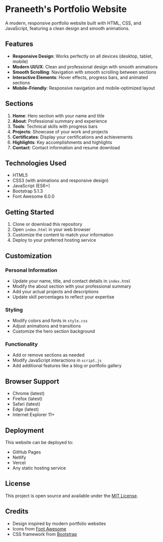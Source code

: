# Praneeth's Portfolio Website

A modern, responsive portfolio website built with HTML, CSS, and JavaScript, featuring a clean design and smooth animations.

## Features

- **Responsive Design**: Works perfectly on all devices (desktop, tablet, mobile)
- **Modern UI/UX**: Clean and professional design with smooth animations
- **Smooth Scrolling**: Navigation with smooth scrolling between sections
- **Interactive Elements**: Hover effects, progress bars, and animated sections
- **Mobile-Friendly**: Responsive navigation and mobile-optimized layout

## Sections

1. **Home**: Hero section with your name and title
2. **About**: Professional summary and experience
3. **Tools**: Technical skills with progress bars
4. **Projects**: Showcase of your work and projects
5. **Certificates**: Display your certifications and achievements
6. **Highlights**: Key accomplishments and highlights
7. **Contact**: Contact information and resume download

## Technologies Used

- HTML5
- CSS3 (with animations and responsive design)
- JavaScript (ES6+)
- Bootstrap 5.1.3
- Font Awesome 6.0.0

## Getting Started

1. Clone or download this repository
2. Open `index.html` in your web browser
3. Customize the content to match your information
4. Deploy to your preferred hosting service

## Customization

### Personal Information
- Update your name, title, and contact details in `index.html`
- Modify the about section with your professional summary
- Add your actual projects and descriptions
- Update skill percentages to reflect your expertise

### Styling
- Modify colors and fonts in `style.css`
- Adjust animations and transitions
- Customize the hero section background

### Functionality
- Add or remove sections as needed
- Modify JavaScript interactions in `script.js`
- Add additional features like a blog or portfolio gallery

## Browser Support

- Chrome (latest)
- Firefox (latest)
- Safari (latest)
- Edge (latest)
- Internet Explorer 11+

## Deployment

This website can be deployed to:
- GitHub Pages
- Netlify
- Vercel
- Any static hosting service

## License

This project is open source and available under the [MIT License](LICENSE).

## Credits

- Design inspired by modern portfolio websites
- Icons from [Font Awesome](https://fontawesome.com/)
- CSS framework from [Bootstrap](https://getbootstrap.com/)
